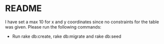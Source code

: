 # README

I have set a max 10 for x and y coordinates since no constraints for the table was given. Please run the following commands:

* Run rake db:create, rake db:migrate and rake db:seed
